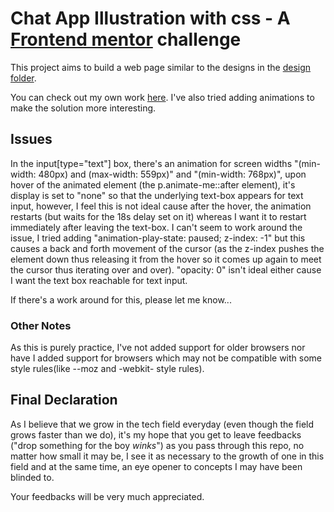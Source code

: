 # Chat App Illustration with css - A [Frontend mentor](https://www.frontendmentor.io) challenge

This project aims to build a web page similar to the designs in the [design folder](./design).

You can check out my own work [here](https://upcomin.github.io/Chat_App_Css/#). I've also tried adding animations to make the solution more interesting.

## Issues

In the input\[type="text"\] box, there's an animation for screen widths "(min-width: 480px) and (max-width: 559px)" and "(min-width: 768px)", upon hover of the animated element (the p.animate-me::after element), it's display is set to "none" so that the underlying text-box appears for text input, however, I feel this is not ideal cause after the hover, the animation restarts (but waits for the 18s delay set on it) whereas I want it to restart immediately after leaving the text-box. I can't seem to work around the issue, I tried adding "animation-play-state: paused; z-index: -1" but this causes a back and forth movement of the cursor (as the z-index pushes the element down thus releasing it from the hover so it comes up again to meet the cursor thus iterating over and over). "opacity: 0" isn't ideal either cause I want the text box reachable for text input. 

If there's a work around for this, please let me know...

### Other Notes
As this is purely practice, I've not added support for older browsers nor have I added support for browsers which may not be compatible with some style rules(like --moz and -webkit-  style rules).

## Final Declaration

As I believe that we grow in the tech field everyday (even though the field grows faster than we do), it's my hope that you get to leave feedbacks ("drop something for the boy *winks*") as you pass through this repo, no matter how small it may be, I see it as necessary to the growth of one in this field and at the same time, an eye opener to concepts I may have been blinded to.

Your feedbacks will be very much appreciated.
